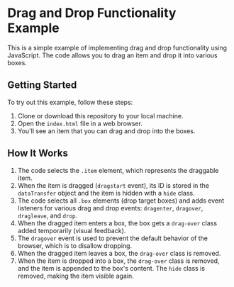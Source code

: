 # Drag and Drop Functionality Example

This is a simple example of implementing drag and drop functionality using JavaScript. The code allows you to drag an item and drop it into various boxes.

## Getting Started

To try out this example, follow these steps:

1. Clone or download this repository to your local machine.
2. Open the `index.html` file in a web browser.
3. You'll see an item that you can drag and drop into the boxes.

## How It Works

1. The code selects the `.item` element, which represents the draggable item.
2. When the item is dragged (`dragstart` event), its ID is stored in the `dataTransfer` object and the item is hidden with a `hide` class.
3. The code selects all `.box` elements (drop target boxes) and adds event listeners for various drag and drop events: `dragenter`, `dragover`, `dragleave`, and `drop`.
4. When the dragged item enters a box, the box gets a `drag-over` class added temporarily (visual feedback).
5. The `dragover` event is used to prevent the default behavior of the browser, which is to disallow dropping.
6. When the dragged item leaves a box, the `drag-over` class is removed.
7. When the item is dropped into a box, the `drag-over` class is removed, and the item is appended to the box's content. The `hide` class is removed, making the item visible again.
